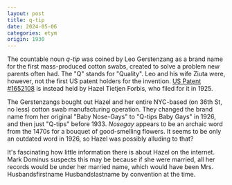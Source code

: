 ```yaml
---
layout: post
title: q-tip
date: 2024-05-06
categories: etym
origin: 1930
---
```

The countable noun *q-tip* was coined by Leo Gerstenzang as a brand name for the first mass-produced cotton swabs, created to solve a problem new parents often had. The "Q" stands for "Quality". Leo and his wife Ziuta were, however, not the first US patent holders for the invention. [US Patent #1652108](https://patentimages.storage.googleapis.com/5c/d4/a8/adc758d0b34505/US1652108.pdf) is instead held by Hazel Tietjen Forbis, who filed for it in 1925.

The Gerstenzangs bought out Hazel and her entire NYC-based (on 36th St, no less) cotton swab manufacturing operation. They changed the brand name from her original "Baby Nose-Gays" to "Q-tips Baby Gays" in 1926, and then just "Q-tips" before 1933. *Nosegay* appears to be an archaic word from the 1470s for a bouquet of good-smelling flowers. It seems to be only an outdated word in 1926, so Hazel was possibly alluding to that?

It's fascinating how little information there is about Hazel on the internet. Mark Dominus suspects this may be because if she were married, all her records would be under her married name, which would have been Mrs. Husbandsfirstname Husbandslastname by convention at the time.
